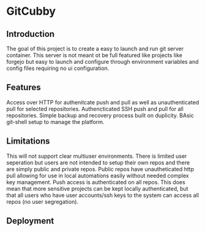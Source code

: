 # GitCubby

## Introduction

The goal of this project is to create a easy to launch and run git server container. This server is not meant ot be full featured like projects like forgejo but easy to launch and configure through environment variables and config files requiring no ui configuration.

## Features

Access over HTTP for authenitcate push and pull as well as unauthenticated pull for selected repositories. Authencticated SSH push and pull for all repositories. Simple backup and recovery process built on duplicity. BAsic git-shell setup to manage the platform.

## Limitations

This will not support clear multiuser environments. There is limited user seperation but users are not intended to setup their own repos and there are simply public and private repos. Public repos have unautheticated http pull allowing for use in local automations easily without needed complex key management. Push access is authenticated on all repos. This does mean that more sensitive projects can be kept locally authenticated, but that all users who have user accounts/ssh keys to the system can access all repos  (no user segregation).

## Deployment

